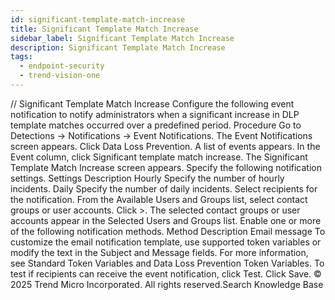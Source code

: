 ```yaml
---
id: significant-template-match-increase
title: Significant Template Match Increase
sidebar_label: Significant Template Match Increase
description: Significant Template Match Increase
tags:
  - endpoint-security
  - trend-vision-one
---
```


/*<![CDATA[*/ $('#title').html($('meta[name=map-description]').attr('content')); /*]]>*/ Significant Template Match Increase Configure the following event notification to notify administrators when a significant increase in DLP template matches occurred over a predefined period. Procedure Go to Detections → Notifications → Event Notifications. The Event Notifications screen appears. Click Data Loss Prevention. A list of events appears. In the Event column, click Significant template match increase. The Significant Template Match Increase screen appears. Specify the following notification settings. Settings Description Hourly Specify the number of hourly incidents. Daily Specify the number of daily incidents. Select recipients for the notification. From the Available Users and Groups list, select contact groups or user accounts. Click >. The selected contact groups or user accounts appear in the Selected Users and Groups list. Enable one or more of the following notification methods. Method Description Email message To customize the email notification template, use supported token variables or modify the text in the Subject and Message fields. For more information, see Standard Token Variables and Data Loss Prevention Token Variables. To test if recipients can receive the event notification, click Test. Click Save. © 2025 Trend Micro Incorporated. All rights reserved.Search Knowledge Base